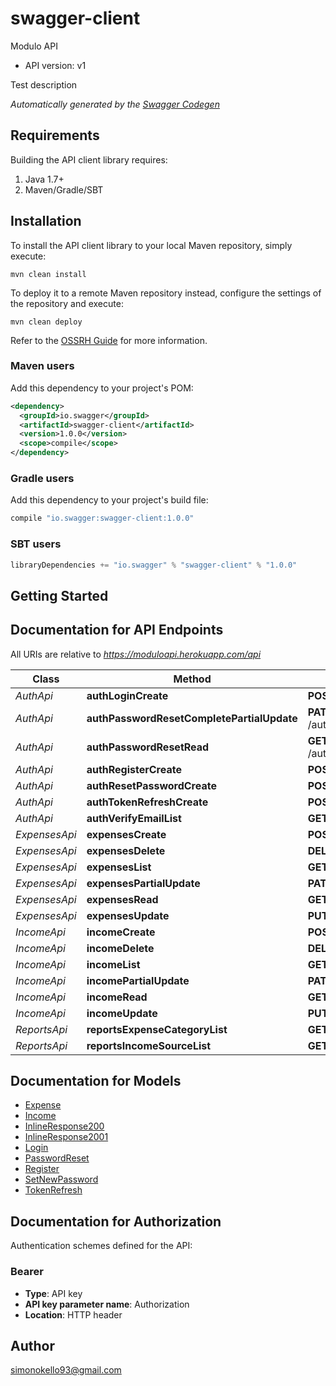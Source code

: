 # swagger-client

Modulo API
- API version: v1

Test description


*Automatically generated by the [Swagger Codegen](https://github.com/swagger-api/swagger-codegen)*

## Requirements

Building the API client library requires:
1. Java 1.7+
2. Maven/Gradle/SBT

## Installation

To install the API client library to your local Maven repository, simply execute:

```shell
mvn clean install
```

To deploy it to a remote Maven repository instead, configure the settings of the repository and execute:

```shell
mvn clean deploy
```

Refer to the [OSSRH Guide](http://central.sonatype.org/pages/ossrh-guide.html) for more information.

### Maven users

Add this dependency to your project's POM:

```xml
<dependency>
  <groupId>io.swagger</groupId>
  <artifactId>swagger-client</artifactId>
  <version>1.0.0</version>
  <scope>compile</scope>
</dependency>
```

### Gradle users

Add this dependency to your project's build file:

```groovy
compile "io.swagger:swagger-client:1.0.0"
```

### SBT users

```scala
libraryDependencies += "io.swagger" % "swagger-client" % "1.0.0"
```

## Getting Started

## Documentation for API Endpoints

All URIs are relative to *https://moduloapi.herokuapp.com/api*

Class | Method | HTTP request | Description
------------ | ------------- | ------------- | -------------
*AuthApi* | **authLoginCreate** | **POST** /auth/login/ | 
*AuthApi* | **authPasswordResetCompletePartialUpdate** | **PATCH** /auth/password_reset_complete/ | 
*AuthApi* | **authPasswordResetRead** | **GET** /auth/password_reset/{uidb64}/{token}/ | 
*AuthApi* | **authRegisterCreate** | **POST** /auth/register/ | 
*AuthApi* | **authResetPasswordCreate** | **POST** /auth/reset_password/ | 
*AuthApi* | **authTokenRefreshCreate** | **POST** /auth/token/refresh/ | 
*AuthApi* | **authVerifyEmailList** | **GET** /auth/verify_email/ | 
*ExpensesApi* | **expensesCreate** | **POST** /expenses/ | 
*ExpensesApi* | **expensesDelete** | **DELETE** /expenses/{id} | 
*ExpensesApi* | **expensesList** | **GET** /expenses/ | 
*ExpensesApi* | **expensesPartialUpdate** | **PATCH** /expenses/{id} | 
*ExpensesApi* | **expensesRead** | **GET** /expenses/{id} | 
*ExpensesApi* | **expensesUpdate** | **PUT** /expenses/{id} | 
*IncomeApi* | **incomeCreate** | **POST** /income/ | 
*IncomeApi* | **incomeDelete** | **DELETE** /income/{id} | 
*IncomeApi* | **incomeList** | **GET** /income/ | 
*IncomeApi* | **incomePartialUpdate** | **PATCH** /income/{id} | 
*IncomeApi* | **incomeRead** | **GET** /income/{id} | 
*IncomeApi* | **incomeUpdate** | **PUT** /income/{id} | 
*ReportsApi* | **reportsExpenseCategoryList** | **GET** /reports/expense_category/ | 
*ReportsApi* | **reportsIncomeSourceList** | **GET** /reports/income_source/ | 


## Documentation for Models

 - [Expense](Expense.md)
 - [Income](Income.md)
 - [InlineResponse200](InlineResponse200.md)
 - [InlineResponse2001](InlineResponse2001.md)
 - [Login](Login.md)
 - [PasswordReset](PasswordReset.md)
 - [Register](Register.md)
 - [SetNewPassword](SetNewPassword.md)
 - [TokenRefresh](TokenRefresh.md)


## Documentation for Authorization

Authentication schemes defined for the API:
### Bearer

- **Type**: API key
- **API key parameter name**: Authorization
- **Location**: HTTP header


## Author

simonokello93@gmail.com
